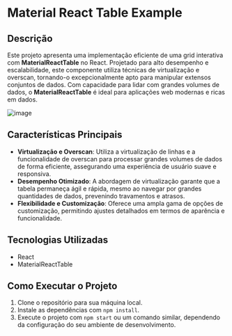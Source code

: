 # Material React Table Example

## Descrição

Este projeto apresenta uma implementação eficiente de uma grid interativa com **MaterialReactTable** no React. Projetado para alto desempenho e escalabilidade, este componente utiliza técnicas de virtualização e overscan, tornando-o excepcionalmente apto para manipular extensos conjuntos de dados. Com capacidade para lidar com grandes volumes de dados, o **MaterialReactTable** é ideal para aplicações web modernas e ricas em dados.

![image](https://github.com/Brunapupo/material-react-table/assets/112135250/81f5eacc-de54-477e-9ef1-4c33fce53c4f)

## Características Principais

- **Virtualização e Overscan**: Utiliza a virtualização de linhas e a funcionalidade de overscan para processar grandes volumes de dados de forma eficiente, assegurando uma experiência de usuário suave e responsiva.
- **Desempenho Otimizado**: A abordagem de virtualização garante que a tabela permaneça ágil e rápida, mesmo ao navegar por grandes quantidades de dados, prevenindo travamentos e atrasos.
- **Flexibilidade e Customização**: Oferece uma ampla gama de opções de customização, permitindo ajustes detalhados em termos de aparência e funcionalidade.

## Tecnologias Utilizadas

- React
- MaterialReactTable

## Como Executar o Projeto

1. Clone o repositório para sua máquina local.
2. Instale as dependências com `npm install`.
3. Execute o projeto com `npm start` ou um comando similar, dependendo da configuração do seu ambiente de desenvolvimento.
